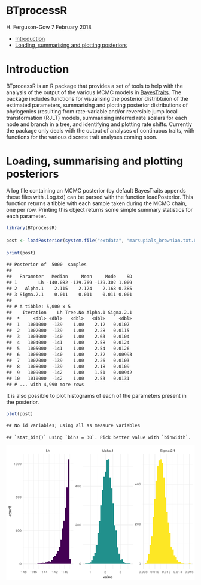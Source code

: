 BTprocessR
================
H. Ferguson-Gow
7 February 2018

-   [Introduction](#introduction)
-   [Loading, summarising and plotting posteriors](#loading-summarising-and-plotting-posteriors)

Introduction
============

BTprocessR is an R package that provides a set of tools to help with the analysis of the output of the various MCMC models in [BayesTraits](http://www.evolution.rdg.ac.uk/BayesTraitsV3.0.1/BayesTraitsV3.0.1.html). The package includes functions for visualising the posterior distribtuion of the estimated parameters, summarising and plotting posterior distributions of phylogenies (resulting from rate-variable and/or reversible jump local transformation (RJLT) models, summarising inferred rate scalars for each node and branch in a tree, and identifying and plotting rate shifts. Currently the package only deals with the output of analyses of continuous traits, with functions for the various discrete trait analyses coming soon.

Loading, summarising and plotting posteriors
============================================

A log file containing an MCMC posterior (by default BayesTraits appends these files with .Log.txt) can be parsed with the function loadPosterior. This function returns a tibble with each sample taken during the MCMC chain, one per row. Printing this object returns some simple summary statistics for each parameter.

``` r
library(BTprocessR)

post <- loadPosterior(system.file("extdata", "marsupials_brownian.txt.Log.txt", package = "BTprocessR"))

print(post)
```

    ## Posterior of  5000  samples
    ## 
    ##   Parameter   Median     Mean     Mode    SD
    ## 1        Lh -140.082 -139.769 -139.302 1.009
    ## 2   Alpha.1    2.115    2.124    2.168 0.385
    ## 3 Sigma.2.1    0.011    0.011    0.011 0.001
    ## 
    ## # A tibble: 5,000 x 5
    ##    Iteration    Lh Tree.No Alpha.1 Sigma.2.1
    ##  *     <dbl> <dbl>   <dbl>   <dbl>     <dbl>
    ##  1   1001000  -139    1.00    2.12   0.0107 
    ##  2   1002000  -139    1.00    2.28   0.0115 
    ##  3   1003000  -140    1.00    2.63   0.0104 
    ##  4   1004000  -141    1.00    2.58   0.0124 
    ##  5   1005000  -141    1.00    2.54   0.0126 
    ##  6   1006000  -140    1.00    2.32   0.00993
    ##  7   1007000  -139    1.00    2.26   0.0103 
    ##  8   1008000  -139    1.00    2.18   0.0109 
    ##  9   1009000  -142    1.00    1.51   0.00942
    ## 10   1010000  -142    1.00    2.53   0.0131 
    ## # ... with 4,990 more rows

It is also possible to plot histograms of each of the parameters present in the posterior.

``` r
plot(post)
```

    ## No id variables; using all as measure variables

    ## `stat_bin()` using `bins = 30`. Pick better value with `binwidth`.

![](README_files/figure-markdown_github/plotPosterior-1.png)

<!-- ## Contents -->
<!-- 1. Introduction -->
<!-- 2. Loading, visualising and assessing posteriors -->
<!-- 3. Loading and visualising posterior samples of trees -->
<!-- 4. Post-processing rate-variable and reverse-jump local transformation models -->
<!-- + Postprocessing *.Varrates.txt files -->
<!-- + Finding rate shifts -->
<!-- + Visualising rate shifts  -->
